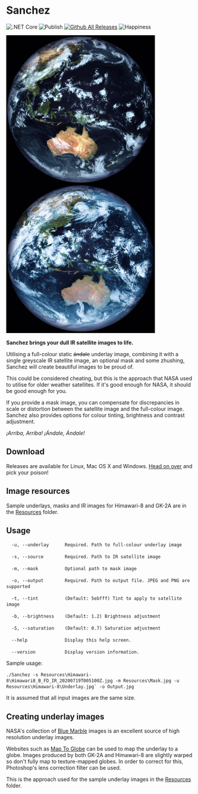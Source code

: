 ﻿# Sanchez 
![.NET Core](https://github.com/nullpainter/sanchez/workflows/.NET%20Core/badge.svg) 
![Publish](https://github.com/nullpainter/sanchez/workflows/Publish/badge.svg)
[![Github All Releases](https://img.shields.io/github/downloads/nullpainter/sanchez/total.svg)]()
![Happiness](https://img.shields.io/badge/happiness-100%25-orange)

<img src="Documentation/sample-output-h.jpg" width="400" title="Himawari 8" align="left"> 
<img src="Documentation/sample-output-gk.jpg" width="400" title="GK-2A"> 

**Sanchez brings your dull IR satellite images to life.**

Utilising a full-colour static ~~ándale~~ underlay image, combining it with a single greyscale IR satellite image, an optional mask and some zhushing, Sanchez will create beautiful images to be proud of.

This could be considered cheating, but this is the approach that NASA used to utilise for older weather satellites. If it's good enough for NASA, it should be good enough for you.

If you provide a mask image, you can compensate for discrepancies in scale or distortion between the satellite image and the full-colour image. Sanchez also provides options for colour tinting, brightness and contrast adjustment.

*¡Arriba, Arriba! ¡Ándale, Ándale!*

## Download
Releases are available for Linux, Mac OS X and Windows. [Head on over](https://github.com/nullpainter/sanchez/releases) and pick your poison!

## Image resources
Sample underlays, masks and IR images for Himawari-8 and GK-2A are in the [Resources](Sanchez/Resources) folder. 

## Usage

```
  -u, --underlay      Required. Path to full-colour underlay image

  -s, --source        Required. Path to IR satellite image

  -m, --mask          Optional path to mask image

  -o, --output        Required. Path to output file. JPEG and PNG are supported

  -t, --tint          (Default: 5ebfff) Tint to apply to satellite image

  -b, --brightness    (Default: 1.2) Brightness adjustment

  -S, --saturation    (Default: 0.7) Saturation adjustment

  --help              Display this help screen.

  --version           Display version information.

```

Sample usage:

```
./Sanchez -s Resources\Himawari-8\Himawari8_B_FD_IR_20200719T005100Z.jpg -m Resources\Mask.jpg -u Resources\Himawari-8\Underlay.jpg` -o Output.jpg
```

It is assumed that all input images are the same size.

## Creating underlay images
NASA's collection of [Blue Marble](https://visibleearth.nasa.gov/collection/1484/blue-marble) images is an excellent source of high resolution underlay images.

Websites such as [Map To Globe](https://www.maptoglobe.com/) can be used to map the underlay to a globe. Images produced by both GK-2A and Himawari-8 are slightly warped so don't fully map to texture-mapped globes. In order to correct for this, Photoshop's lens correction filter can be used.

This is the approach used for the sample underlay images in the [Resources](Sanchez/Resources) folder.

